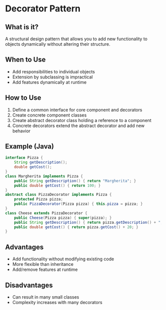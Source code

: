 # Decorator Pattern

## What is it?

A structural design pattern that allows you to add new functionality to objects dynamically without altering their structure.

## When to Use

- Add responsibilities to individual objects
- Extension by subclassing is impractical
- Add features dynamically at runtime

## How to Use

1. Define a common interface for core component and decorators
2. Create concrete component classes
3. Create abstract decorator class holding a reference to a component
4. Concrete decorators extend the abstract decorator and add new behavior

## Example (Java)

```java
interface Pizza {
    String getDescription();
    double getCost();
}
class Margherita implements Pizza {
    public String getDescription() { return "Margherita"; }
    public double getCost() { return 100; }
}
abstract class PizzaDecorator implements Pizza {
    protected Pizza pizza;
    public PizzaDecorator(Pizza pizza) { this.pizza = pizza; }
}
class Cheese extends PizzaDecorator {
    public Cheese(Pizza pizza) { super(pizza); }
    public String getDescription() { return pizza.getDescription() + ", Cheese"; }
    public double getCost() { return pizza.getCost() + 20; }
}
```

## Advantages

- Add functionality without modifying existing code
- More flexible than inheritance
- Add/remove features at runtime

## Disadvantages

- Can result in many small classes
- Complexity increases with many decorators

